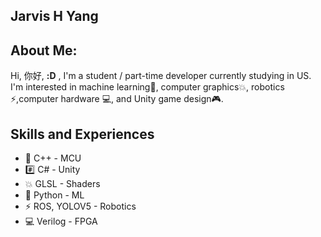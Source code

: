 ## Jarvis H Yang

## About Me:
Hi, 你好, **:D** , I'm a student / part-time developer currently studying in US. I'm interested in machine learning🤖, computer graphics💥, robotics ⚡,computer hardware 💻, and Unity game design🎮.

## Skills and Experiences
- 📖 C++ - MCU
- #️⃣ C# - Unity
- 💥 GLSL - Shaders
- 🐍 Python - ML
- ⚡ ROS, YOLOV5 - Robotics
- 💻 Verilog - FPGA
